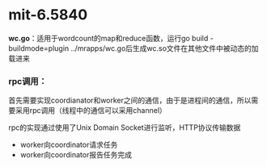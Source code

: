# mit-6.5840

**wc.go**：适用于wordcount的map和reduce函数，运行go build -buildmode=plugin ../mrapps/wc.go后生成wc.so文件在其他文件中被动态的加载进来

### rpc调用：

首先需要实现coordianator和worker之间的通信，由于是进程间的通信，所以需要采用rpc调用（线程中的通信可以采用channel）

rpc的实现通过使用了Unix Domain Socket进行监听，HTTP协议传输数据

* worker向coordinator请求任务
* worker向coordinator报告任务完成